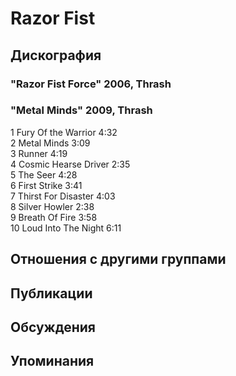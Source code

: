 # Razor Fist



## Дискография

### "Razor Fist Force" 2006, Thrash



### "Metal Minds" 2009, Thrash

1	Fury Of the Warrior	4:32	
2	Metal Minds	3:09	
3	Runner	4:19	
4	Cosmic Hearse Driver	2:35	 
5	The Seer	4:28	 
6	First Strike	3:41	
7	Thirst For Disaster	4:03	 
8	Silver Howler	2:38	 
9	Breath Of Fire	3:58	 
10	Loud Into The Night	6:11	 


## Отношения с другими группами


## Публикации


## Обсуждения


## Упоминания

